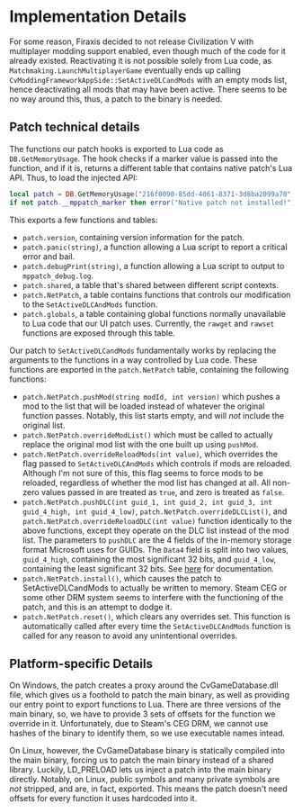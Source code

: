 Implementation Details
======================

For some reason, Firaxis decided to not release Civilization V with multiplayer modding support enabled, even though
much of the code for it already existed. Reactivating it is not possible solely from Lua code, as
`Matchmaking.LaunchMultiplayerGame` eventually ends up calling `CvModdingFrameworkAppSide::SetActiveDLCandMods` with an
empty mods list, hence deactivating all mods that may have been active. There seems to be no way around this, thus, a
patch to the binary is needed.
   
Patch technical details
-----------------------

The functions our patch hooks is exported to Lua code as `DB.GetMemoryUsage`. The hook checks if a marker value is
passed into the function, and if it is, returns a different table that contains native patch's Lua API. Thus, to load
the injected API:

```lua
local patch = DB.GetMemoryUsage("216f0090-85dd-4061-8371-3d8ba2099a70")
if not patch.__mppatch_marker then error("Native patch not installed!") end
```

This exports a few functions and tables:

 * `patch.version`, containing version information for the patch.
 * `patch.panic(string)`, a function allowing a Lua script to report a critical error and bail.
 * `patch.debugPrint(string)`, a function allowing a Lua script to output to `mppatch_debug.log`.
 * `patch.shared`, a table that's shared between different script contexts.
 * `patch.NetPatch`, a table contains functions that controls our modification to the `SetActiveDLCAndMods` function.
 * `patch.globals`, a table containing global functions normally unavailable to Lua code that our UI patch uses.
   Currently, the `rawget` and `rawset` functions are exposed through this table.

Our patch to `SetActiveDLCandMods` fundamentally works by replacing the arguments to the functions in a way controlled
by Lua code. These functions are exported in the `patch.NetPatch` table, containing the following functions:

 * `patch.NetPatch.pushMod(string modId, int version)` which pushes a mod to the list that will be loaded instead of
   whatever the original function passes. Notably, this list starts empty, and will *not* include the original list.
 * `patch.NetPatch.overrideModList()` which must be called to actually replace the original mod list with the one built
   up using `pushMod`.
 * `patch.NetPatch.overrideReloadMods(int value)`, which overrides the flag passed to `SetActiveDLCAndMods` which
   controls if mods are reloaded. Although I'm not sure of this, this flag seems to force mods to be reloaded,
   regardless of whether the mod list has changed at all. All non-zero values passed in are treated as `true`, and zero
   is treated as `false`.
 * `patch.NetPatch.pushDLC(int guid_1, int guid_2, int guid_3, int guid_4_high, int guid_4_low)`,
   `patch.NetPatch.overrideDLCList()`, and `patch.NetPatch.overrideReloadDLC(int value)` function identically to the
   above functions, except they operate on the DLC list instead of the mod list. The parameters to `pushDLC` are the 4
   fields of the in-memory storage format Microsoft uses for GUIDs. The `Data4` field is split into two values,
   `guid_4_high`, containing the most significant 32 bits, and `guid_4_low`, containing the least significant 32 bits.
   See [here](https://msdn.microsoft.com/en-us/library/windows/desktop/aa373931\(v=vs.85\).aspx) for documentation.
 * `patch.NetPatch.install()`, which causes the patch to SetActiveDLCandMods to actually be written to memory. Steam
    CEG or some other DRM system seems to interfere with the functioning of the patch, and this is an attempt to dodge
    it.
 * `patch.NetPatch.reset()`, which clears any overrides set. This function is automatically called after every time the
   `SetActiveDLCAndMods` function is called for any reason to avoid any unintentional overrides.

Platform-specific Details
-------------------------

On Windows, the patch creates a proxy around the CvGameDatabase.dll file, which gives us a foothold to patch the main
binary, as well as providing our entry point to export functions to Lua. There are three versions of the main binary,
so, we have to provide 3 sets of offsets for the function we override in it. Unfortunately, due to Steam's CEG DRM,
we cannot use hashes of the binary to identify them, so we use executable names intead.

On Linux, however, the CvGameDatabase binary is statically compiled into the main binary, forcing us to patch the main
binary instead of a shared library. Luckily, LD_PRELOAD lets us inject a patch into the main binary directly. Notably,
on Linux, public symbols and many private symbols are *not* stripped, and are, in fact, exported. This means the patch
doesn't need offsets for every function it uses hardcoded into it.
